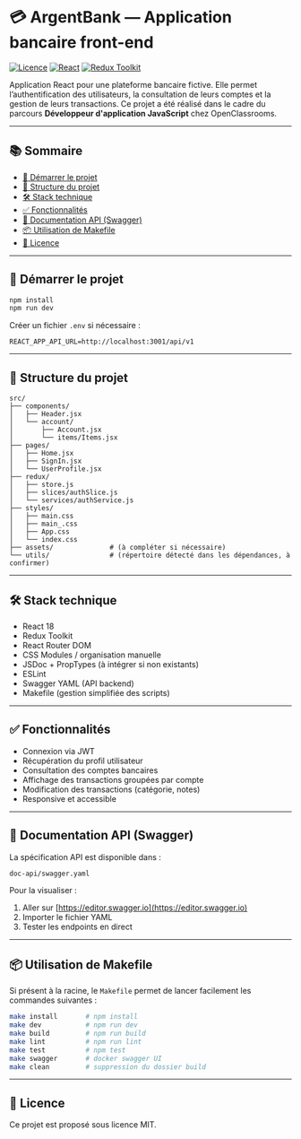 # 💳 ArgentBank — Application bancaire front-end

[![Licence](https://img.shields.io/badge/Licence-MIT-blue.svg)](LICENSE)
[![React](https://img.shields.io/badge/React-18+-61DAFB?logo=react)](https://reactjs.org)
[![Redux Toolkit](https://img.shields.io/badge/Redux--Toolkit-enabled-purple?logo=redux)](https://redux-toolkit.js.org)

Application React pour une plateforme bancaire fictive. Elle permet l’authentification des utilisateurs, la consultation de leurs comptes et la gestion de leurs transactions. Ce projet a été réalisé dans le cadre du parcours **Développeur d'application JavaScript** chez OpenClassrooms.

---

## 📚 Sommaire

- [🚀 Démarrer le projet](#-démarrer-le-projet)
- [📁 Structure du projet](#-structure-du-projet)
- [🛠 Stack technique](#-stack-technique)
- [✅ Fonctionnalités](#-fonctionnalités)
- [📘 Documentation API (Swagger)](#-documentation-api-swagger)
- [📦 Utilisation de Makefile](#-utilisation-de-makefile)
- [📝 Licence](#-licence)

---

## 🚀 Démarrer le projet

```bash
npm install
npm run dev
```

Créer un fichier `.env` si nécessaire :

```env
REACT_APP_API_URL=http://localhost:3001/api/v1
```

---

## 📁 Structure du projet

```
src/
├── components/
│   ├── Header.jsx
│   └── account/
│       ├── Account.jsx
│       └── items/Items.jsx
├── pages/
│   ├── Home.jsx
│   ├── SignIn.jsx
│   └── UserProfile.jsx
├── redux/
│   ├── store.js
│   ├── slices/authSlice.js
│   └── services/authService.js
├── styles/
│   ├── main.css
│   ├── main_.css
│   ├── App.css
│   └── index.css
├── assets/              # (à compléter si nécessaire)
└── utils/               # (répertoire détecté dans les dépendances, à confirmer)
```

---

## 🛠 Stack technique

- React 18
- Redux Toolkit
- React Router DOM
- CSS Modules / organisation manuelle
- JSDoc + PropTypes (à intégrer si non existants)
- ESLint
- Swagger YAML (API backend)
- Makefile (gestion simplifiée des scripts)

---

## ✅ Fonctionnalités

- Connexion via JWT
- Récupération du profil utilisateur
- Consultation des comptes bancaires
- Affichage des transactions groupées par compte
- Modification des transactions (catégorie, notes)
- Responsive et accessible

---

## 📘 Documentation API (Swagger)

La spécification API est disponible dans :

```bash
doc-api/swagger.yaml
```

Pour la visualiser :

1. Aller sur [https://editor.swagger.io](https://editor.swagger.io)
2. Importer le fichier YAML
3. Tester les endpoints en direct

---

## 📦 Utilisation de Makefile

Si présent à la racine, le `Makefile` permet de lancer facilement les commandes suivantes :

```bash
make install       # npm install
make dev           # npm run dev
make build         # npm run build
make lint          # npm run lint
make test          # npm test
make swagger       # docker swagger UI
make clean         # suppression du dossier build
```

---

## 📝 Licence

Ce projet est proposé sous licence MIT.
